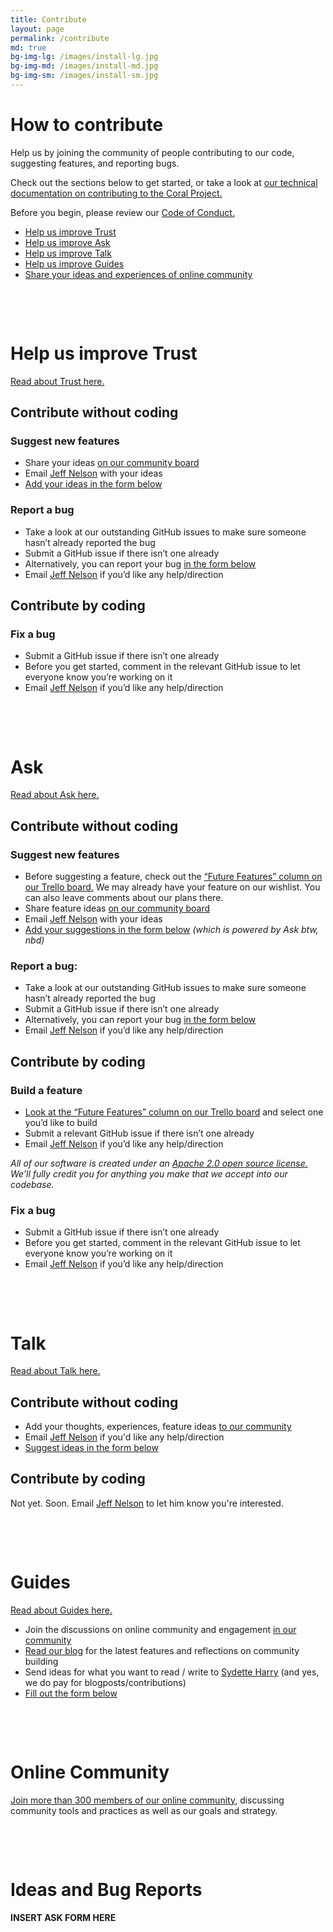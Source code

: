 ```yaml
---
title: Contribute
layout: page
permalink: /contribute
md: true
bg-img-lg: /images/install-lg.jpg
bg-img-md: /images/install-md.jpg
bg-img-sm: /images/install-sm.jpg
---
```


# How to contribute

Help us by joining the community of people contributing to our code, suggesting features, and reporting bugs.

Check out the sections below to get started, or take a look at [our technical documentation on contributing to the Coral Project.](http://coralprojectdocs.herokuapp.com/contribute/)

Before you begin, please review our [Code of Conduct.](code-of-conduct.html)

* [Help us improve Trust](#help-us-improve-trust)
* [Help us improve Ask](#ask)
* [Help us improve Talk](#talk)
* [Help us improve Guides](#guides)
* [Share your ideas and experiences of online community](#online-community)

&nbsp;

&nbsp;

# **Help us improve Trust**

[Read about Trust here.](/products/trust.html)

## Contribute without coding

### Suggest new features

* Share your ideas [on our community board](https://community.coralproject.net/c/the-coral-project/product-trust)
* Email [Jeff Nelson](mailto:jeff@mozillafoundation.org) with your ideas
* [Add your ideas in the form below](#ideas-and-bug-reports)

### Report a bug

* Take a look at our outstanding GitHub issues to make sure someone hasn’t already reported the bug
* Submit a GitHub issue if there isn’t one already
* Alternatively, you can report your bug [in the form below](#ideas-and-bug-reports)
* Email [Jeff Nelson](mailto:jeff@mozillafoundation.org) if you’d like any help/direction

## Contribute by coding

### Fix a bug

* Submit a GitHub issue if there isn’t one already
* Before you get started, comment in the relevant GitHub issue to let everyone know you’re working on it
* Email [Jeff Nelson](mailto:jeff@mozillafoundation.org) if you’d like any help/direction


&nbsp;

&nbsp;


# **Ask**

[Read about Ask here.](/products/ask.html)

## Contribute without coding

### Suggest new features

* Before suggesting a feature, check out the [“Future Features” column on our Trello board.](http://trello.com/b/hAtt6ujX/ask) We may already have your feature on our wishlist. You can also leave comments about our plans there.
* Share feature ideas [on our community board](https://community.coralproject.net/c/the-coral-project/product-trust)
* Email [Jeff Nelson](mailto:jeff@mozillafoundation.org) with your ideas
* [Add your suggestions in the form below](#ideas-and-bug-reports) *(which is powered by Ask btw, nbd)*

### Report a bug:

* Take a look at our outstanding GitHub issues to make sure someone hasn’t already reported the bug
* Submit a GitHub issue if there isn’t one already
* Alternatively, you can report your bug [in the form below](#ideas-and-bug-reports)
* Email [Jeff Nelson](mailto:jeff@mozillafoundation.org) if you’d like any help/direction

## Contribute by coding

### Build a feature

* [Look at the “Future Features” column on our Trello board](http://trello.com/b/hAtt6ujX/ask) and select one you’d like to build
* Submit a relevant GitHub issue if there isn’t one already
* Email [Jeff Nelson](mailto:jeff@mozillafoundation.org) if you’d like any help/direction

*All of our software is created under an [Apache 2.0 open source license.](http://www.apache.org/licenses/LICENSE-2.0) We’ll fully credit you for anything you make that we accept into our codebase.*

### Fix a bug

* Submit a GitHub issue if there isn’t one already
* Before you get started, comment in the relevant GitHub issue to let everyone know you’re working on it
* Email [Jeff Nelson](mailto:jeff@mozillafoundation.org) if you’d like any help/direction


&nbsp;

&nbsp;


# **Talk**

[Read about Talk here.](/products/talk.html)

## Contribute without coding

* Add your thoughts, experiences, feature ideas [to our community](https://community.coralproject.net/c/the-coral-project/product-talk)
* Email [Jeff Nelson](mailto:jeff@mozillafoundation.org) if you'd like any help/direction
* [Suggest ideas in the form below](#ideas-and-bug-reports)

## Contribute by coding

Not yet. Soon. Email [Jeff Nelson](mailto:jeff@mozillafoundation.org) to let him know you're interested.



&nbsp;

&nbsp;


# **Guides**

[Read about Guides here.](/products/guides.html)

* Join the discussions on online community and engagement [in our community](https://community.coralproject.net)
* [Read our blog](https://blog.coralproject.net) for the latest features and reflections on community building
* Send ideas for what you want to read / write to [Sydette Harry](mailto:sydette@mozillafoundation.org) (and yes, we do pay for blogposts/contributions)
* [Fill out the form below](#ideas-and-bug-reports)


&nbsp;

&nbsp;


# **Online Community**

[Join more than 300 members of our online community](https://community.coralproject.net), discussing community tools and practices as well as our goals and strategy.


&nbsp;

&nbsp;

# **Ideas and Bug Reports**

**INSERT ASK FORM HERE**
